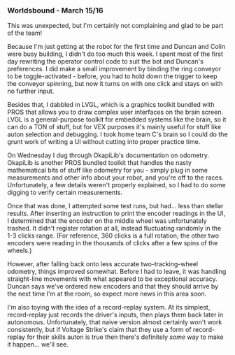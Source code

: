 ### Worldsbound - March 15/16

This was unexpected, but I'm certainly not complaining and glad to be part of the team!

Because I'm just getting at the robot for the first time and Duncan and Colin were busy building, I didn't do too much this week. I spent most of the first day rewriting the operator control code to suit the bot and Duncan's preferences. I did make a small improvement by binding the ring conveyor to be toggle-activated - before, you had to hold down the trigger to keep the conveyor spinning, but now it turns on with one click and stays on with no further input. 

Besides that, I dabbled in LVGL, which is a graphics toolkit bundled with PROS that allows you to draw complex user interfaces on the brain screen. LVGL is a general-purpose toolkit for embedded systems like the brain, so it can do a TON of stuff, but for VEX purposes it's mainly useful for stuff like auton selection and debugging. I took home team C's brain so I could do the grunt work of writing a UI without cutting into proper practice time.

On Wednesday I dug through OkapiLib's documentation on odometry. OkapiLib is another PROS bundled toolkit that handles the nasty mathematical bits of stuff like odometry for you - simply plug in some measurements and other info about your robot, and you're off to the races. Unfortunately, a few details weren't properly explained, so I had to do some digging to verify certain measurements. 

Once that was done, I attempted some test runs, but had... less than stellar results. After inserting an instruction to print the encoder readings in the UI, I determined that the encoder on the middle wheel was unfortunately trashed. It didn't register rotation at all, instead fluctuating randomly in the 1-3 clicks range. (For reference, 360 clicks is a full rotation; the other two encoders were reading in the thousands of clicks after a few spins of the wheels.)

However, after falling back onto less accurate two-tracking-wheel odometry, things improved somewhat. Before I had to leave, it was handling straight-line movements with what appeared to be exceptional accuracy. Duncan says we've ordered new encoders and that they should arrive by the next time I'm at the room, so expect more news in this area soon.

I'm also toying with the idea of a record-replay system. At its simplest, record-replay just records the driver's inputs, then plays them back later in autonomous. Unfortunately, that naive version almost certainly won't work consistently, but if Voltage Strike's claim that they use a form of record-replay for their skills auton is true then there's definitely *some* way to make it happen... we'll see.